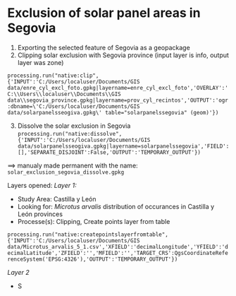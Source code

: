 # Exclusion of solar panel areas in Segovia
1. Exporting the selected feature of Segovia as a geopackage
2. Clipping solar exclusion with Segovia province (input layer is info, output layer was zone)

```processing.run("native:clip", {'INPUT':'C:/Users/localuser/Documents/GIS data/enre_cyl_excl_foto.gpkg|layername=enre_cyl_excl_foto','OVERLAY':'C:\\Users\\localuser\\Documents\\GIS data\\segovia_province.gpkg|layername=prov_cyl_recintos','OUTPUT':'ogr:dbname=\'C:/Users/localuser/Documents/GIS data/solarpanelsseogiva.gpkg\' table="solarpanelssegovia" (geom)'})```

3. Dissolve the solar exclusion in Segovia
```processing.run("native:dissolve", {'INPUT':'C:/Users/localuser/Documents/GIS data/solarpanelsseogiva.gpkg|layername=solarpanelssegovia','FIELD':[],'SEPARATE_DISJOINT':False,'OUTPUT':'TEMPORARY_OUTPUT'})```

==> manualy made permanent with the name: `solar_exclusion_segovia_dissolve.gpkg`


Layers opened:
*Layer 1:*
- Study Area: Castilla y León
- Looking for: _Microtus arvalis_ distribution of occurances in Castilla y León provinces
- Processe(s): Clipping, Create points layer from table

```processing.run("native:createpointslayerfromtable", {'INPUT':'C:/Users/localuser/Documents/GIS data/Microtus_arvalis_5_1.csv','XFIELD':'decimalLongitude','YFIELD':'decimalLatitude','ZFIELD':'','MFIELD':'','TARGET_CRS':QgsCoordinateReferenceSystem('EPSG:4326'),'OUTPUT':'TEMPORARY_OUTPUT'})```

*Layer 2*
- S
